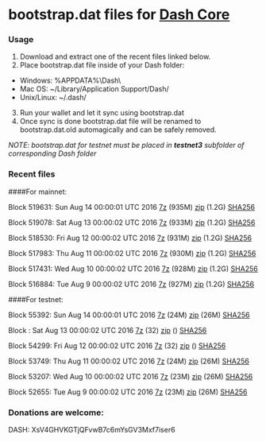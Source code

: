 # bootstrap.dat files for [Dash Core](https://www.dash.org)

### Usage

1. Download and extract one of the recent files linked below.
2. Place bootstrap.dat file inside of your Dash folder:
 - Windows: %APPDATA%\Dash\
 - Mac OS: ~/Library/Application Support/Dash/
 - Unix/Linux: ~/.dash/
3. Run your wallet and let it sync using bootstrap.dat
4. Once sync is done bootstrap.dat file will be renamed to bootstrap.dat.old automagically and can be safely removed.

_NOTE: bootstrap.dat for testnet must be placed in **testnet3** subfolder of corresponding Dash folder_

### Recent files

####For mainnet:

Block 519631: Sun Aug 14 00:00:01 UTC 2016 [7z](https://transfer.sh/mUv6R/bootstrap.dat.20160814.7z) (935M) [zip](https://transfer.sh/ib7LF/bootstrap.dat.20160814.zip) (1.2G) [SHA256](https://transfer.sh/Ssmnn/sha256.txt)

Block 519078: Sat Aug 13 00:00:02 UTC 2016 [7z](https://transfer.sh/aBnq5/bootstrap.dat.20160813.7z) (933M) [zip](https://transfer.sh/TWdIp/bootstrap.dat.20160813.zip) (1.2G) [SHA256](https://transfer.sh/goRxF/sha256.txt)

Block 518530: Fri Aug 12 00:00:02 UTC 2016 [7z](https://transfer.sh/HGJf9/bootstrap.dat.20160812.7z) (931M) [zip](https://transfer.sh/10uTfl/bootstrap.dat.20160812.zip) (1.2G) [SHA256](https://transfer.sh/ln32W/sha256.txt)

Block 517983: Thu Aug 11 00:00:02 UTC 2016 [7z](https://transfer.sh/vCqOQ/bootstrap.dat.20160811.7z) (930M) [zip](https://transfer.sh/Dc22j/bootstrap.dat.20160811.zip) (1.2G) [SHA256](https://transfer.sh/oJm01/sha256.txt)

Block 517431: Wed Aug 10 00:00:02 UTC 2016 [7z](https://transfer.sh/n6vae/bootstrap.dat.20160810.7z) (928M) [zip](https://transfer.sh/ie2W8/bootstrap.dat.20160810.zip) (1.2G) [SHA256](https://transfer.sh/5bgz3/sha256.txt)

Block 516884: Tue Aug  9 00:00:02 UTC 2016 [7z](https://transfer.sh/bK65s/bootstrap.dat.20160809.7z) (927M) [zip](https://transfer.sh/Ma6sV/bootstrap.dat.20160809.zip) (1.2G) [SHA256](https://transfer.sh/vUXQq/sha256.txt)

####For testnet:

Block 55392: Sun Aug 14 00:00:01 UTC 2016 [7z](https://transfer.sh/Msiol/bootstrap.dat.20160814.7z) (24M) [zip](https://transfer.sh/15HiQC/bootstrap.dat.20160814.zip) (26M) [SHA256](https://transfer.sh/6aNJZ/sha256.txt)

Block : Sat Aug 13 00:00:02 UTC 2016 [7z](https://transfer.sh/JtxRo/bootstrap.dat.20160813.7z) (32) [zip]() () [SHA256](https://transfer.sh/b3GFh/sha256.txt)

Block 54299: Fri Aug 12 00:00:02 UTC 2016 [7z](https://transfer.sh/kALFv/bootstrap.dat.20160812.7z) (32) [zip]() () [SHA256](https://transfer.sh/kY3ao/sha256.txt)

Block 53749: Thu Aug 11 00:00:02 UTC 2016 [7z](https://transfer.sh/vA68u/bootstrap.dat.20160811.7z) (24M) [zip](https://transfer.sh/hvhIF/bootstrap.dat.20160811.zip) (26M) [SHA256](https://transfer.sh/vfTan/sha256.txt)

Block 53207: Wed Aug 10 00:00:02 UTC 2016 [7z](https://transfer.sh/8wisC/bootstrap.dat.20160810.7z) (23M) [zip](https://transfer.sh/pWJRK/bootstrap.dat.20160810.zip) (26M) [SHA256](https://transfer.sh/10QZTv/sha256.txt)

Block 52655: Tue Aug  9 00:00:02 UTC 2016 [7z](https://transfer.sh/1Cj70/bootstrap.dat.20160809.7z) (23M) [zip](https://transfer.sh/bjynv/bootstrap.dat.20160809.zip) (26M) [SHA256](https://transfer.sh/iMvur/sha256.txt)

### Donations are welcome:

DASH: XsV4GHVKGTjQFvwB7c6mYsGV3Mxf7iser6
